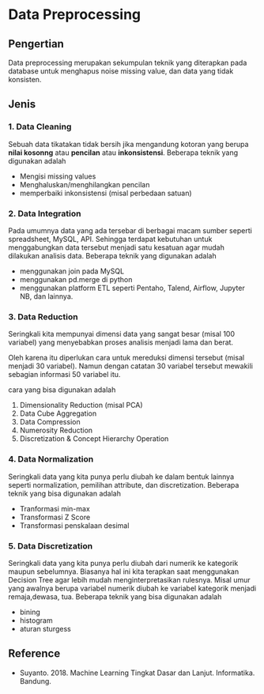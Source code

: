 # Data Preprocessing

## Pengertian
Data preprocessing merupakan sekumpulan teknik yang diterapkan pada database untuk menghapus noise missing value, dan data yang tidak konsisten.


## Jenis
### 1. Data Cleaning
Sebuah data tikatakan tidak bersih jika mengandung kotoran yang berupa **nilai kosonng** atau **pencilan** atau **inkonsistensi**. Beberapa teknik yang digunakan adalah
- Mengisi missing values
- Menghaluskan/menghilangkan pencilan 
- memperbaiki inkonsistensi (misal perbedaan satuan)

### 2. Data Integration
Pada umumnya data yang ada tersebar di berbagai macam sumber seperti spreadsheet, MySQL, API. Sehingga terdapat kebutuhan untuk menggabungkan data tersebut menjadi satu kesatuan agar mudah dilakukan analisis data. Beberapa teknik yang digunakan adalah
- menggunakan join pada MySQL
- menggunakan pd.merge di python
- menggunakan platform ETL seperti Pentaho, Talend, Airflow, Jupyter NB, dan lainnya. 

### 3. Data Reduction
Seringkali kita mempunyai dimensi data yang sangat besar (misal 100 variabel) yang menyebabkan proses analisis menjadi lama dan berat. 

Oleh karena itu diperlukan cara untuk mereduksi dimensi tersebut (misal menjadi 30 variabel). Namun dengan catatan 30 variabel tersebut mewakili sebagian informasi 50 variabel itu.

cara yang bisa digunakan adalah
1. Dimensionality Reduction (misal PCA)
2. Data Cube Aggregation
3. Data Compression
4. Numerosity Reduction
5. Discretization & Concept Hierarchy Operation

### 4. Data Normalization
Seringkali data yang kita punya perlu diubah ke dalam bentuk lainnya seperti normalization, pemilihan attribute, dan discretization. Beberapa teknik yang bisa digunakan adalah
- Tranformasi min-max
- Transformasi Z Score
- Transformasi penskalaan desimal 


### 5. Data Discretization
Seringkali data yang kita punya perlu diubah dari numerik ke kategorik maupun sebelumnya. Biasanya hal ini kita terapkan saat menggunakan Decision Tree agar lebih mudah menginterpretasikan rulesnya. Misal umur yang awalnya berupa variabel numerik diubah ke variabel kategorik menjadi remaja,dewasa, tua. Beberapa teknik yang bisa digunakan adalah
- bining
- histogram
- aturan sturgess

## Reference
- Suyanto. 2018. Machine Learning Tingkat Dasar dan Lanjut. Informatika. Bandung.
